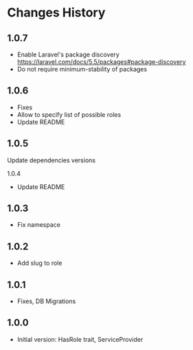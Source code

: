 # Changes History

1.0.7
-----
- Enable Laravel's package discovery https://laravel.com/docs/5.5/packages#package-discovery
- Do not require minimum-stability of packages

1.0.6
-----
- Fixes
- Allow to specify list of possible roles
- Update README

1.0.5
-----
Update dependencies versions

1.0.4
- Update README

1.0.3
-----
- Fix namespace

1.0.2
-----
- Add slug to role

1.0.1
-----
- Fixes, DB Migrations

1.0.0
-----

- Initial version:
HasRole trait, ServiceProvider
